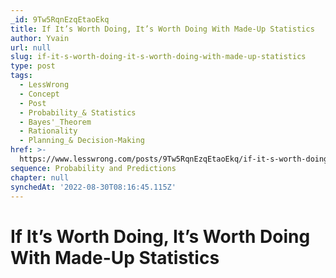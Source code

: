 ```yaml
---
_id: 9Tw5RqnEzqEtaoEkq
title: If It’s Worth Doing, It’s Worth Doing With Made-Up Statistics
author: Yvain
url: null
slug: if-it-s-worth-doing-it-s-worth-doing-with-made-up-statistics
type: post
tags:
  - LessWrong
  - Concept
  - Post
  - Probability_& Statistics
  - Bayes'_Theorem
  - Rationality
  - Planning_& Decision-Making
href: >-
  https://www.lesswrong.com/posts/9Tw5RqnEzqEtaoEkq/if-it-s-worth-doing-it-s-worth-doing-with-made-up-statistics
sequence: Probability and Predictions
chapter: null
synchedAt: '2022-08-30T08:16:45.115Z'
---
```


# If It’s Worth Doing, It’s Worth Doing With Made-Up Statistics
